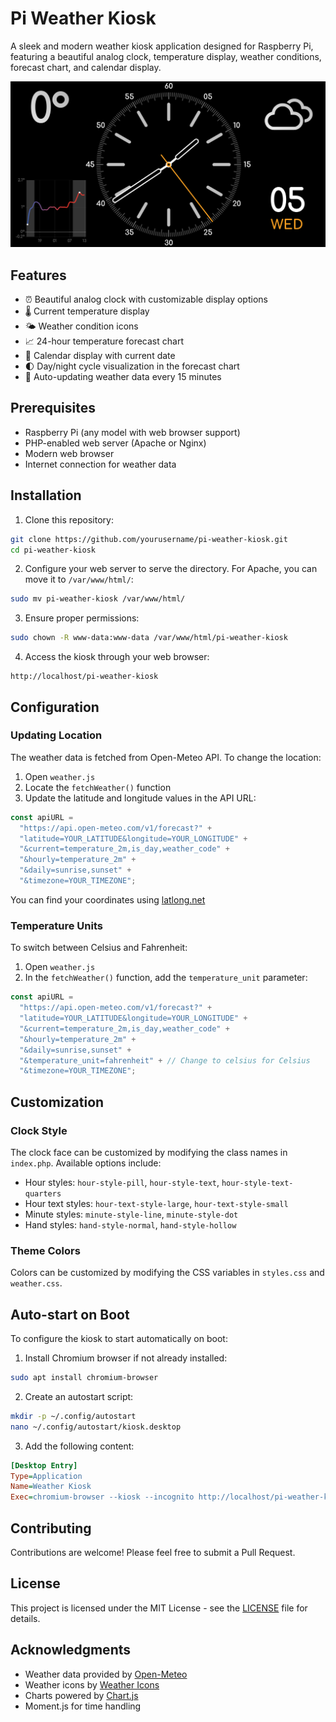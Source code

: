 # Pi Weather Kiosk

A sleek and modern weather kiosk application designed for Raspberry Pi, featuring a beautiful analog clock, temperature display, weather conditions, forecast chart, and calendar display.

![Weather Kiosk Preview](screenshot/Screenshot.png)

## Features

- ⏰ Beautiful analog clock with customizable display options
- 🌡️ Current temperature display
- 🌤️ Weather condition icons
- 📈 24-hour temperature forecast chart
- 📅 Calendar display with current date
- 🌓 Day/night cycle visualization in the forecast chart
- 🔄 Auto-updating weather data every 15 minutes

## Prerequisites

- Raspberry Pi (any model with web browser support)
- PHP-enabled web server (Apache or Nginx)
- Modern web browser
- Internet connection for weather data

## Installation

1. Clone this repository:
```bash
git clone https://github.com/yourusername/pi-weather-kiosk.git
cd pi-weather-kiosk
```

2. Configure your web server to serve the directory. For Apache, you can move it to `/var/www/html/`:
```bash
sudo mv pi-weather-kiosk /var/www/html/
```

3. Ensure proper permissions:
```bash
sudo chown -R www-data:www-data /var/www/html/pi-weather-kiosk
```

4. Access the kiosk through your web browser:
```
http://localhost/pi-weather-kiosk
```

## Configuration

### Updating Location

The weather data is fetched from Open-Meteo API. To change the location:

1. Open `weather.js`
2. Locate the `fetchWeather()` function
3. Update the latitude and longitude values in the API URL:
```javascript
const apiURL =
  "https://api.open-meteo.com/v1/forecast?" +
  "latitude=YOUR_LATITUDE&longitude=YOUR_LONGITUDE" +
  "&current=temperature_2m,is_day,weather_code" +
  "&hourly=temperature_2m" +
  "&daily=sunrise,sunset" +
  "&timezone=YOUR_TIMEZONE";
```

You can find your coordinates using [latlong.net](https://www.latlong.net/)

### Temperature Units

To switch between Celsius and Fahrenheit:

1. Open `weather.js`
2. In the `fetchWeather()` function, add the `temperature_unit` parameter:
```javascript
const apiURL =
  "https://api.open-meteo.com/v1/forecast?" +
  "latitude=YOUR_LATITUDE&longitude=YOUR_LONGITUDE" +
  "&current=temperature_2m,is_day,weather_code" +
  "&hourly=temperature_2m" +
  "&daily=sunrise,sunset" +
  "&temperature_unit=fahrenheit" + // Change to celsius for Celsius
  "&timezone=YOUR_TIMEZONE";
```

## Customization

### Clock Style

The clock face can be customized by modifying the class names in `index.php`. Available options include:

- Hour styles: `hour-style-pill`, `hour-style-text`, `hour-style-text-quarters`
- Hour text styles: `hour-text-style-large`, `hour-text-style-small`
- Minute styles: `minute-style-line`, `minute-style-dot`
- Hand styles: `hand-style-normal`, `hand-style-hollow`

### Theme Colors

Colors can be customized by modifying the CSS variables in `styles.css` and `weather.css`.

## Auto-start on Boot

To configure the kiosk to start automatically on boot:

1. Install Chromium browser if not already installed:
```bash
sudo apt install chromium-browser
```

2. Create an autostart script:
```bash
mkdir -p ~/.config/autostart
nano ~/.config/autostart/kiosk.desktop
```

3. Add the following content:
```ini
[Desktop Entry]
Type=Application
Name=Weather Kiosk
Exec=chromium-browser --kiosk --incognito http://localhost/pi-weather-kiosk
```

## Contributing

Contributions are welcome! Please feel free to submit a Pull Request.

## License

This project is licensed under the MIT License - see the [LICENSE](LICENSE) file for details.

## Acknowledgments

- Weather data provided by [Open-Meteo](https://open-meteo.com/)
- Weather icons by [Weather Icons](https://erikflowers.github.io/weather-icons/)
- Charts powered by [Chart.js](https://www.chartjs.org/)
- Moment.js for time handling